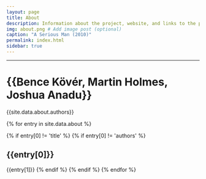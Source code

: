 ```yaml
---
layout: page
title: About
description: Information about the project, website, and links to the paper and SI
img: about.png # Add image post (optional)
caption: "A Serious Man (2010)"
permalink: index.html
sidebar: true
---
```


---


# {{Bence Kövér, Martin Holmes, Joshua Anadu}}
{{site.data.about.authors}}

{% for entry in site.data.about %}

{% if entry[0] != 'title' %}
{% if entry[0] != 'authors' %}
## {{entry[0]}}
{{entry[1]}}
{% endif %}
{% endif %}
{% endfor %}
